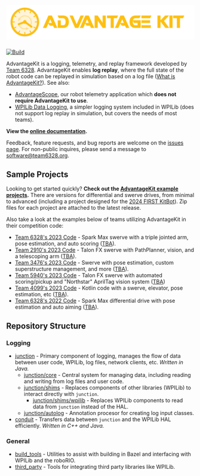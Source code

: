 # ![AdvantageKit](/docs/docs/img/banner.png)

[![Build](https://github.com/Mechanical-Advantage/AdvantageKit/actions/workflows/build.yml/badge.svg?branch=main&event=push)](https://github.com/Mechanical-Advantage/AdvantageKit/actions/workflows/build.yml)

AdvantageKit is a logging, telemetry, and replay framework developed by [Team 6328](https://littletonrobotics.org). AdvantageKit enables **log replay**, where the full state of the robot code can be replayed in simulation based on a log file ([What is AdvantageKit?](https://docs.advantagekit.org/what-is-advantagekit/)). See also:

- [AdvantageScope](https://github.com/Mechanical-Advantage/AdvantageScope), our robot telemetry application which **does not require AdvantageKit to use**.
- [WPILib Data Logging](https://docs.wpilib.org/en/stable/docs/software/telemetry/datalog.html), a simpler logging system included in WPILib (does not support log replay in simulation, but covers the needs of most teams).

**View the [online documentation](https://docs.advantagekit.org).**

Feedback, feature requests, and bug reports are welcome on the [issues page](https://github.com/Mechanical-Advantage/AdvantageKit/issues). For non-public inquires, please send a message to software@team6328.org.

## Sample Projects

Looking to get started quickly? **Check out the [AdvantageKit example projects](https://docs.advantagekit.org/installation/#new-projects).** There are versions for differential and swerve drives, from minimal to advanced (including a project designed for the [2024 FIRST KitBot](https://www.firstinspires.org/resource-library/frc/kitbot)). Zip files for each project are attached to the latest release.

Also take a look at the examples below of teams utilizing AdvantageKit in their competition code:

- [Team 6328's 2023 Code](https://github.com/Mechanical-Advantage/RobotCode2023) - Spark Max swerve with a triple jointed arm, pose estimation, and auto scoring ([TBA](https://www.thebluealliance.com/team/6328/2023)).
- [Team 2910's 2023 Code](https://github.com/FRCTeam2910/2023CompetitionRobot-Public) - Talon FX swerve with PathPlanner, vision, and a telescoping arm ([TBA](https://www.thebluealliance.com/team/2910/2023)).
- [Team 3476's 2023 Code](https://github.com/FRC3476/FRC-2023) - Swerve with pose estimation, custom superstructure management, and more ([TBA](https://www.thebluealliance.com/team/3476/2023)).
- [Team 5940's 2023 Code](https://github.com/BREAD5940/2023-Onseason) - Talon FX swerve with automated scoring/pickup and "Northstar" AprilTag vision system ([TBA](https://www.thebluealliance.com/team/5940/2023))
- [Team 4099's 2023 Code](https://github.com/team4099/ChargedUp-2023/tree/main) - Kotlin code with a swerve, elevator, pose estimation, etc ([TBA](https://www.thebluealliance.com/team/4099/2023)).
- [Team 6328's 2022 Code](https://github.com/Mechanical-Advantage/RobotCode2022) - Spark Max differential drive with pose estimation and auto aiming ([TBA](https://www.thebluealliance.com/team/6328/2022)).

## Repository Structure

### Logging

- [junction](/junction) - Primary component of logging, manages the flow of data between user code, WPILib, log files, network clients, etc. _Written in Java._
  - [junction/core](/junction/core) - Central system for managing data, including reading and writing from log files and user code.
  - [junction/shims](/junction/shims) - Replaces components of other libraries (WPILib) to interact directly with `junction`.
    - [junction/shims/wpilib](/junction/shims/wpilib) - Replaces WPILib components to read data from `junction` instead of the HAL.
  - [junction/autolog](/junction/autolog) - Annotation procesor for creating log input classes.
- [conduit](/conduit) - Transfers data between `junction` and the WPILib HAL efficiently. _Written in C++ and Java._

### General

- [build_tools](/build_tools) - Utilities to assist with building in Bazel and interfacing with WPILib and the roboRIO.
- [third_party](/third_party) - Tools for integrating third party libraries like WPILib.
